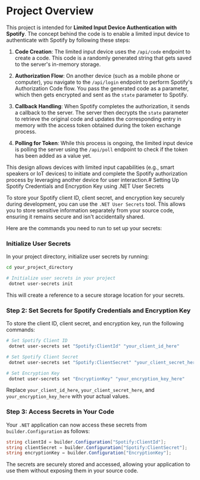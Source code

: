 # Project Overview

This project is intended for **Limited Input Device Authentication with Spotify**. The concept behind the code is to enable a limited input device to authenticate with Spotify by following these steps:

1. **Code Creation**: The limited input device uses the `/api/code` endpoint to create a code. This code is a randomly generated string that gets saved to the server's in-memory storage.

2. **Authorization Flow**: On another device (such as a mobile phone or computer), you navigate to the `/api/login` endpoint to perform Spotify's Authorization Code flow. You pass the generated code as a parameter, which then gets encrypted and sent as the `state` parameter to Spotify.

3. **Callback Handling**: When Spotify completes the authorization, it sends a callback to the server. The server then decrypts the `state` parameter to retrieve the original code and updates the corresponding entry in memory with the access token obtained during the token exchange process.

4. **Polling for Token**: While this process is ongoing, the limited input device is polling the server using the `/api/poll` endpoint to check if the token has been added as a value yet.

This design allows devices with limited input capabilities (e.g., smart speakers or IoT devices) to initiate and complete the Spotify authorization process by leveraging another device for user interaction.# Setting Up Spotify Credentials and Encryption Key using .NET User Secrets

To store your Spotify client ID, client secret, and encryption key securely during development, you can use the `.NET User Secrets` tool. This allows you to store sensitive information separately from your source code, ensuring it remains secure and isn't accidentally shared.

Here are the commands you need to run to set up your secrets:

### Initialize User Secrets

In your project directory, initialize user secrets by running:

```sh
cd your_project_directory

# Initialize user secrets in your project
 dotnet user-secrets init
```

This will create a reference to a secure storage location for your secrets.

### Step 2: Set Secrets for Spotify Credentials and Encryption Key

To store the client ID, client secret, and encryption key, run the following commands:

```sh
# Set Spotify Client ID
 dotnet user-secrets set "Spotify:ClientId" "your_client_id_here"

# Set Spotify Client Secret
 dotnet user-secrets set "Spotify:ClientSecret" "your_client_secret_here"

# Set Encryption Key
 dotnet user-secrets set "EncryptionKey" "your_encryption_key_here"
```

Replace `your_client_id_here`, `your_client_secret_here`, and `your_encryption_key_here` with your actual values.

### Step 3: Access Secrets in Your Code

Your `.NET` application can now access these secrets from `builder.Configuration` as follows:

```csharp
string clientId = builder.Configuration["Spotify:ClientId"];
string clientSecret = builder.Configuration["Spotify:ClientSecret"];
string encryptionKey = builder.Configuration["EncryptionKey"];
```

The secrets are securely stored and accessed, allowing your application to use them without exposing them in your source code.
